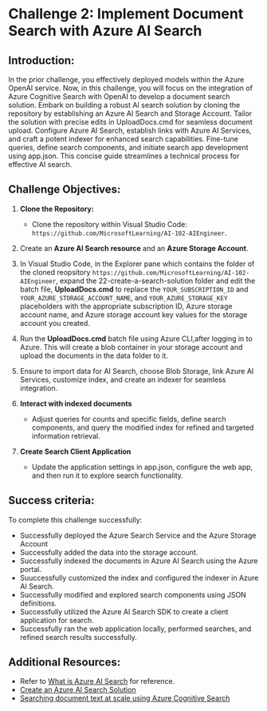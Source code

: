 # Challenge 2: Implement Document Search with Azure AI Search

## Introduction:
In the prior challenge, you effectively deployed models within the Azure OpenAI service. Now, in this challenge, you will focus on the integration of Azure Cognitive Search with OpenAI to develop a document search solution. Embark on building a robust AI search solution by cloning the repository by establishing an Azure AI Search and Storage Account. Tailor the solution with precise edits in UploadDocs.cmd for seamless document upload. Configure Azure AI Search, establish links with Azure AI Services, and craft a potent indexer for enhanced search capabilities. Fine-tune queries, define search components, and initiate search app development using app.json.  This concise guide streamlines a technical process for effective AI search.

## Challenge Objectives:

1. **Clone the Repository:**
   - Clone the repository within Visual Studio Code: `https://github.com/MicrosoftLearning/AI-102-AIEngineer`.

2. Create an **Azure AI Search resource** and an **Azure Storage Account**.

3. In Visual Studio Code, in the Explorer pane which contains the folder of the cloned reopsitory `https://github.com/MicrosoftLearning/AI-102-AIEngineer`, expand the 22-create-a-search-solution folder and edit the batch file, **UploadDocs.cmd** to replace the `YOUR_SUBSCRIPTION_ID` and `YOUR_AZURE_STORAGE_ACCOUNT_NAME`, and `YOUR_AZURE_STORAGE_KEY` placeholders with the appropriate subscription ID, Azure storage account name, and Azure storage account key values for the storage account you created.

4. Run the **UploadDocs.cmd** batch file using Azure CLI,after logging in to Azure. This will create a blob container in your storage account and upload the documents in the data folder to it.

1. Ensure to import data for AI Search, choose Blob Storage, link Azure AI Services, customize index, and create an indexer for seamless integration.
   
1. **Interact with indexed documents**

   - Adjust queries for counts and specific fields, define search components, and query the modified index for refined and targeted information retrieval.

1. **Create Search Client Application**

   - Update the application settings in app.json, configure the web app, and then run it to explore search functionality.

## Success criteria:
To complete this challenge successfully:

- Successfully deployed the Azure Search Service and the Azure Storage Account
- Successfully added the data into the storage account.
- Successfully indexed the documents in Azure AI Search using the Azure portal.
- Suuccessfully customized the index and configured the indexer in Azure AI Search.
- Successfully modified and explored search components using JSON definitions.
- Successfully utilized the Azure AI Search SDK to create a client application for search.
- Successfully ran the web application locally, performed searches, and refined search results successfully.

  

## Additional Resources:

- Refer to [What is Azure AI Search](https://learn.microsoft.com/en-us/azure/search/search-what-is-azure-search) for reference.
- [Create an Azure AI Search Solution](https://github.com/MicrosoftLearning/AI-102-AIEngineer/blob/master/Instructions/22-azure-search.md)
- [Searching document text at scale using Azure Cognitive Search](https://benalexkeen.com/searching-document-text-at-scale-using-azure-cognitive-search/)


